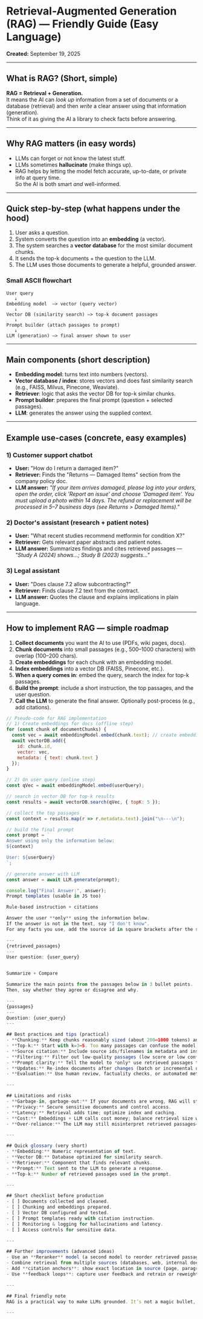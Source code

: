 # Retrieval-Augmented Generation (RAG) — Friendly Guide (Easy Language)

**Created:** September 19, 2025

---

## What is RAG? (Short, simple)
**RAG = Retrieval + Generation.**  
It means the AI can *look up* information from a set of documents or a database (retrieval) and then *write* a clear answer using that information (generation).  
Think of it as giving the AI a library to check facts before answering.

---

## Why RAG matters (in easy words)
- LLMs can forget or not know the latest stuff.  
- LLMs sometimes **hallucinate** (make things up).  
- RAG helps by letting the model fetch accurate, up-to-date, or private info at query time.  
So the AI is both smart *and* well-informed.

---

## Quick step-by-step (what happens under the hood)
1. User asks a question.  
2. System converts the question into an **embedding** (a vector).  
3. The system searches a **vector database** for the most similar document chunks.  
4. It sends the top-k documents + the question to the LLM.  
5. The LLM uses those documents to generate a helpful, grounded answer.

### Small ASCII flowchart
```
User query
   ↓
Embedding model  —> vector (query vector)
   ↓
Vector DB (similarity search) —> top-k document passages
   ↓
Prompt builder (attach passages to prompt)
   ↓
LLM (generation) —> final answer shown to user
```

---

## Main components (short description)
- **Embedding model**: turns text into numbers (vectors).  
- **Vector database / index**: stores vectors and does fast similarity search (e.g., FAISS, Milvus, Pinecone, Weaviate).  
- **Retriever**: logic that asks the vector DB for top-k similar chunks.  
- **Prompt builder**: prepares the final prompt (question + selected passages).  
- **LLM**: generates the answer using the supplied context.

---

## Example use-cases (concrete, easy examples)

### 1) Customer support chatbot
- **User:** "How do I return a damaged item?"  
- **Retriever:** Finds the "Returns — Damaged Items" section from the company policy doc.  
- **LLM answer:** *"If your item arrives damaged, please log into your orders, open the order, click 'Report an issue' and choose 'Damaged item'. You must upload a photo within 14 days. The refund or replacement will be processed in 5–7 business days (see Returns > Damaged Items)."*

### 2) Doctor's assistant (research + patient notes)
- **User:** "What recent studies recommend metformin for condition X?"  
- **Retriever:** Gets relevant paper abstracts and patient notes.  
- **LLM answer:** Summarizes findings and cites retrieved passages — *"Study A (2024) shows...; Study B (2023) suggests..."*

### 3) Legal assistant
- **User:** "Does clause 7.2 allow subcontracting?"  
- **Retriever:** Finds clause 7.2 text from the contract.  
- **LLM answer:** Quotes the clause and explains implications in plain language.

---

## How to implement RAG — simple roadmap
1. **Collect documents** you want the AI to use (PDFs, wiki pages, docs).  
2. **Chunk documents** into small passages (e.g., 500–1000 characters) with overlap (100–200 chars).  
3. **Create embeddings** for each chunk with an embedding model.  
4. **Index embeddings** into a vector DB (FAISS, Pinecone, etc.).  
5. **When a query comes in**: embed the query, search the index for top-k passages.  
6. **Build the prompt**: include a short instruction, the top passages, and the user question.  
7. **Call the LLM** to generate the final answer. Optionally post-process (e.g., add citations).
```js  
// Pseudo-code for RAG implementation
// 1) Create embeddings for docs (offline step)
for (const chunk of documentChunks) {
  const vec = await embeddingModel.embed(chunk.text); // create embedding vector
  await vectorDB.add({
    id: chunk.id,
    vector: vec,
    metadata: { text: chunk.text }
  });
}

// 2) On user query (online step)
const qVec = await embeddingModel.embed(userQuery);

// search in vector DB for top-k results
const results = await vectorDB.search(qVec, { topK: 5 });

// collect the top passages
const context = results.map(r => r.metadata.text).join("\n---\n");

// build the final prompt
const prompt = `
Answer using only the information below:
${context}

User: ${userQuery}
`;

// generate answer with LLM
const answer = await LLM.generate(prompt);

console.log("Final Answer:", answer);
Prompt templates (usable in JS too)

Rule-based instruction + citations

Answer the user **only** using the information below. 
If the answer is not in the text, say "I don't know". 
For any facts you use, add the source id in square brackets after the sentence.

---
{retrieved_passages}
---
User question: {user_query}


Summarize + Compare

Summarize the main points from the passages below in 3 bullet points. 
Then, say whether they agree or disagree and why.

---
{passages}
---
Question: {user_query}
---

## Best practices and tips (practical)
- **Chunking:** Keep chunks reasonably sized (about 200–1000 tokens) and use overlap to retain context.  
- **Top-k:** Start with k=3–5. Too many passages can confuse the model; too few may miss facts.  
- **Source citation:** Include source ids/filenames in metadata and instruct the LLM to mention them.  
- **Filtering:** Filter out low-quality passages (low score or low confidence).  
- **Prompt clarity:** Tell the model to *only* use retrieved passages to avoid hallucinations.  
- **Updates:** Re-index documents after changes (batch or incremental updates).  
- **Evaluation:** Use human review, factuality checks, or automated metrics for accuracy.

---

## Limitations and risks
- **Garbage-in, garbage-out:** If your documents are wrong, RAG will still produce wrong answers (but at least you can trace the source).  
- **Privacy:** Secure sensitive documents and control access.  
- **Latency:** Retrieval adds time; optimize index and caching.  
- **Cost:** Embeddings + LLM calls cost money; balance retrieval size with model usage.  
- **Over-reliance:** The LLM may still misinterpret retrieved passages—always validate for critical use-cases.

---

## Quick glossary (very short)
- **Embedding:** Numeric representation of text.  
- **Vector DB:** Database optimized for similarity search.  
- **Retriever:** Component that finds relevant chunks.  
- **Prompt:** Text sent to the LLM to generate a response.  
- **Top-k:** Number of retrieved passages used in the prompt.

---

## Short checklist before production
- [ ] Documents collected and cleaned.  
- [ ] Chunking and embeddings prepared.  
- [ ] Vector DB configured and tested.  
- [ ] Prompt templates ready with citation instruction.  
- [ ] Monitoring & logging for hallucinations and latency.  
- [ ] Access controls for sensitive data.

---

## Further improvements (advanced ideas)
- Use an **Reranker** model (a second model to reorder retrieved passages for better relevance).  
- Combine retrieval from multiple sources (databases, web, internal docs).  
- Add **citation anchors**: show exact location in source (page, paragraph).  
- Use **feedback loops**: capture user feedback and retrain or reweight documents.  

---

## Final friendly note
RAG is a practical way to make LLMs grounded. It’s not a magic bullet, but with good data, careful prompts, and monitoring it makes AI much more useful and trustworthy for real tasks.

---
